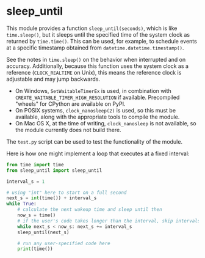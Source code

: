 sleep\_until
============

This module provides a function `sleep_until(seconds)`, which is like
`time.sleep()`, but it sleeps until the specified time of the system clock as
returned by `time.time()`. This can be used, for example, to schedule events at
a specific timestamp obtained from `datetime.datetime.timestamp()`.

See the notes in `time.sleep()` on the behavior when interrupted and on
accuracy. Additionally, because this function uses the system clock as a
reference (`CLOCK_REALTIME` on Unix), this means the reference clock is
adjustable and may jump backwards.

* On Windows, `SetWaitableTimerEx` is used, in combination with
  `CREATE_WAITABLE_TIMER_HIGH_RESOLUTION` if available.
  Precompiled "wheels" for CPython are available on PyPI.
* On POSIX systems, `clock_nanosleep(2)` is used, so this must be available,
  along with the appropriate tools to compile the module.
* On Mac OS X, at the time of writing, `clock_nanosleep` is not available,
  so the module currently does not build there.

The `test.py` script can be used to test the functionality of the module.

Here is how one might implement a loop that executes at a fixed interval:

```python
from time import time
from sleep_until import sleep_until

interval_s = 1

# using "int" here to start on a full second
next_s = int(time()) + interval_s
while True:
    # calculate the next wakeup time and sleep until then
    now_s = time()
    # if the user's code takes longer than the interval, skip intervals
    while next_s < now_s: next_s += interval_s
    sleep_until(next_s)

    # run any user-specified code here
    print(time())
```
